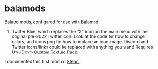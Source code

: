 # balamods
Balatro mods, configured for use with Balamod.

1. Twitter Blue, which replaces the "X" icon on the main menu with the original pre-2022 Twitter icon.  Look at the code for how to change colors, and icons.png for how to replace an icon image.  Discord and Twitter icons/links could be replaced with anything you want!  Requires UwUDev's [Custom Texture Pack](https://github.com/UwUDev/balatro_mods/tree/main/custom_texture_pack/mods).

I documented this first mod on [Steam](https://steamcommunity.com/sharedfiles/filedetails/?id=3175454527).
